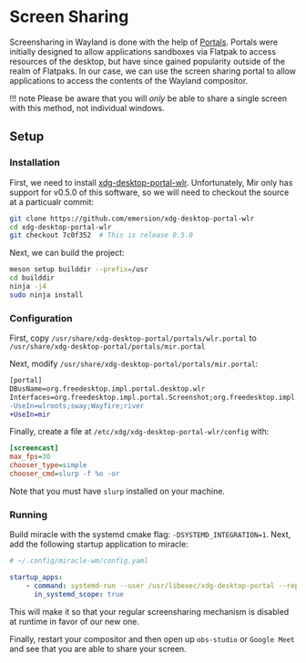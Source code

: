 # Screen Sharing

Screensharing in Wayland is done with the help of
[Portals](https://wiki.archlinux.org/title/XDG_Desktop_Portal). Portals were
initially designed to allow applications sandboxes via Flatpak to access
resources of the desktop, but have since gained popularity outside of the realm
of Flatpaks. In our case, we can use the screen sharing portal to allow
applications to access the contents of the Wayland compositor.


!!! note
    Please be aware that you will *only* be able to share a single screen with
    this method, not individual windows.
    

## Setup

### Installation
First, we need to install
[xdg-desktop-portal-wlr](https://github.com/emersion/xdg-desktop-portal-wlr).
Unfortunately, Mir only has support for v0.5.0 of this software, so we will need
to checkout the source  at a particualr commit:

```sh
git clone https://github.com/emersion/xdg-desktop-portal-wlr
cd xdg-desktop-portal-wlr
git checkout 7c0f352  # This is release 0.5.0
```

Next, we can build the project:
```sh
meson setup builddir --prefix=/usr
cd builddir
ninja -j4
sudo ninja install
```

### Configuration
First, copy `/usr/share/xdg-desktop-portal/portals/wlr.portal` to
`/usr/share/xdg-desktop-portal/portals/mir.portal`

Next, modify `/usr/share/xdg-desktop-portal/portals/mir.portal`:

```diff
[portal]
DBusName=org.freedesktop.impl.portal.desktop.wlr
Interfaces=org.freedesktop.impl.portal.Screenshot;org.freedesktop.impl.portal.ScreenCast;
-UseIn=wlroots;sway;Wayfire;river
+UseIn=mir
```


Finally, create a file at `/etc/xdg/xdg-desktop-portal-wlr/config` with:
```ini
[screencast]
max_fps=30
chooser_type=simple
chooser_cmd=slurp -f %o -or
```

Note that you must have `slurp` installed on your machine.

### Running
Build miracle with the systemd cmake flag: `-DSYSTEMD_INTEGRATION=1`. Next, add
the following startup application to miracle:

```yaml
# ~/.config/miracle-wm/config.yaml

startup_apps:
    - command: systemd-run --user /usr/libexec/xdg-desktop-portal --replace
      in_systemd_scope: true
```

This will make it so that your regular screensharing mechanism is disabled at
runtime in favor of our new one.

Finally, restart your compositor and then open up `obs-studio` or `Google Meet`
and see that you are able to share your screen.
